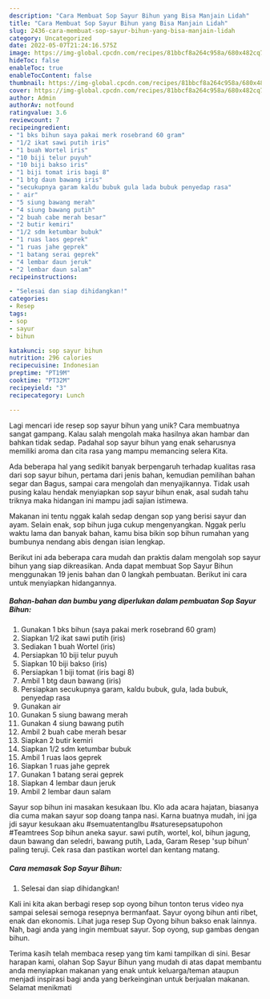 ```yaml
---
description: "Cara Membuat Sop Sayur Bihun yang Bisa Manjain Lidah"
title: "Cara Membuat Sop Sayur Bihun yang Bisa Manjain Lidah"
slug: 2436-cara-membuat-sop-sayur-bihun-yang-bisa-manjain-lidah
category: Uncategorized
date: 2022-05-07T21:24:16.575Z
image: https://img-global.cpcdn.com/recipes/81bbcf8a264c958a/680x482cq70/sop-sayur-bihun-foto-resep-utama.jpg
hideToc: false
enableToc: true
enableTocContent: false
thumbnail: https://img-global.cpcdn.com/recipes/81bbcf8a264c958a/680x482cq70/sop-sayur-bihun-foto-resep-utama.jpg
cover: https://img-global.cpcdn.com/recipes/81bbcf8a264c958a/680x482cq70/sop-sayur-bihun-foto-resep-utama.jpg
author: Admin
authorAv: notfound
ratingvalue: 3.6
reviewcount: 7
recipeingredient:
- "1 bks bihun saya pakai merk rosebrand 60 gram"
- "1/2 ikat sawi putih iris"
- "1 buah Wortel iris"
- "10 biji telur puyuh"
- "10 biji bakso iris"
- "1 biji tomat iris bagi 8"
- "1 btg daun bawang iris"
- "secukupnya garam kaldu bubuk gula lada bubuk penyedap rasa"
- " air"
- "5 siung bawang merah"
- "4 siung bawang putih"
- "2 buah cabe merah besar"
- "2 butir kemiri"
- "1/2 sdm ketumbar bubuk"
- "1 ruas laos geprek"
- "1 ruas jahe geprek"
- "1 batang serai geprek"
- "4 lembar daun jeruk"
- "2 lembar daun salam"
recipeinstructions:

- "Selesai dan siap dihidangkan!"
categories:
- Resep
tags:
- sop
- sayur
- bihun

katakunci: sop sayur bihun 
nutrition: 296 calories
recipecuisine: Indonesian
preptime: "PT19M"
cooktime: "PT32M"
recipeyield: "3"
recipecategory: Lunch

---
```





Lagi mencari ide resep sop sayur bihun yang unik? Cara membuatnya sangat gampang. Kalau salah mengolah maka hasilnya akan hambar dan bahkan tidak sedap. Padahal sop sayur bihun yang enak seharusnya memiliki aroma dan cita rasa yang mampu memancing selera Kita.





Ada beberapa hal yang sedikit banyak berpengaruh terhadap kualitas rasa dari sop sayur bihun, pertama dari jenis bahan, kemudian pemilihan bahan segar dan Bagus, sampai cara mengolah dan menyajikannya. Tidak usah pusing kalau hendak menyiapkan sop sayur bihun enak,      asal sudah tahu triknya maka hidangan ini mampu jadi sajian istimewa.














Makanan ini tentu nggak kalah sedap dengan sop yang berisi sayur dan ayam. Selain enak, sop bihun juga cukup mengenyangkan. Nggak perlu waktu lama dan banyak bahan, kamu bisa bikin sop bihun rumahan yang bumbunya nendang abis dengan isian lengkap.






Berikut ini ada beberapa cara mudah dan praktis dalam mengolah sop sayur bihun yang siap dikreasikan. Anda dapat membuat Sop Sayur Bihun menggunakan 19 jenis bahan dan 0 langkah pembuatan. Berikut ini cara untuk menyiapkan hidangannya.

<!--inarticleads1-->

##### Bahan-bahan dan bumbu yang diperlukan dalam pembuatan Sop Sayur Bihun:

1. Gunakan 1 bks bihun (saya pakai merk rosebrand 60 gram)
1. Siapkan 1/2 ikat sawi putih (iris)
1. Sediakan 1 buah Wortel (iris)
1. Persiapkan 10 biji telur puyuh
1. Siapkan 10 biji bakso (iris)
1. Persiapkan 1 biji tomat (iris bagi 8)
1. Ambil 1 btg daun bawang (iris)
1. Persiapkan secukupnya garam, kaldu bubuk, gula, lada bubuk, penyedap rasa
1. Gunakan  air
1. Gunakan 5 siung bawang merah
1. Gunakan 4 siung bawang putih
1. Ambil 2 buah cabe merah besar
1. Siapkan 2 butir kemiri
1. Siapkan 1/2 sdm ketumbar bubuk
1. Ambil 1 ruas laos geprek
1. Siapkan 1 ruas jahe geprek
1. Gunakan 1 batang serai geprek
1. Siapkan 4 lembar daun jeruk
1. Ambil 2 lembar daun salam


Sayur sop bihun ini masakan kesukaan Ibu. Klo ada acara hajatan, biasanya dia cuma makan sayur sop doang tanpa nasi. Karna buatnya mudah, ini jga jdi sayur kesukaan aku #semuatentangIbu #saturesepsatupohon #Teamtrees Sop bihun aneka sayur. sawi putih, wortel, kol, bihun jagung, daun bawang dan seledri, bawang putih, Lada, Garam Resep &#39;sup bihun&#39; paling teruji. Cek rasa dan pastikan wortel dan kentang matang. 

<!--inarticleads2-->

##### Cara memasak Sop Sayur Bihun:


1. Selesai dan siap dihidangkan!

Kali ini kita akan berbagi resep sop oyong bihun tonton terus video nya sampai selesai semoga resepnya bermanfaat. Sayur oyong bihun anti ribet, enak dan ekonomis. Lihat juga resep Sup Oyong bihun bakso enak lainnya. Nah, bagi anda yang ingin membuat sayur. Sop oyong, sup gambas dengan bihun. 

Terima kasih telah membaca resep yang tim kami tampilkan di sini. Besar harapan kami, olahan Sop Sayur Bihun yang mudah di atas dapat membantu anda menyiapkan makanan yang enak untuk keluarga/teman ataupun menjadi inspirasi bagi anda yang berkeinginan untuk berjualan makanan. Selamat menikmati
